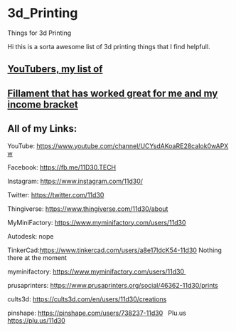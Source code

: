 # 3d_Printing
Things for 3d Printing

Hi this is a sorta awesome list of 3d printing things that I find helpfull.

## [YouTubers, my list of](https://github.com/quedayone/3d_Printing/blob/main/YouTubers.md)

## [Fillament that has worked great for me and my income bracket](https://github.com/quedayone/3d_Printing/blob/main/Filament.md)

## All of my Links:
YouTube: https://www.youtube.com/channel/UCYsdAKoaRE28caIok0wAPXw

Facebook: https://fb.me/11D30.TECH

Instagram: https://www.instagram.com/11d30/

Twitter: https://twitter.com/11d30

Thingiverse: https://www.thingiverse.com/11d30/about

MyMiniFactory: https://www.myminifactory.com/users/11d30

Autodesk: nope

TinkerCad:https://www.tinkercad.com/users/a8e17ldcK54-11d30 Nothing there at the moment

myminifactory: https://www.myminifactory.com/users/11d30 

prusaprinters: https://www.prusaprinters.org/social/46362-11d30/prints

cults3d: https://cults3d.com/en/users/11d30/creations

pinshape: https://pinshape.com/users/738237-11d30
 
Plu.us
https://plu.us/11d30
